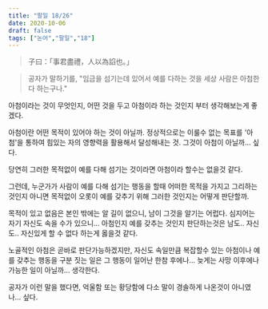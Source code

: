 ```yaml
---
title: "팔일 18/26"
date: 2020-10-06
draft: false
tags: ["논어","팔일","18"]
---
```


> 子曰：「事君盡禮，人以為諂也。」
 
> 공자가 말하기를, "임금을 섬기는데 있어서 예를 다하는 것을 세상 사람은 아첨한다 하는구나."

아첨이라는 것이 무엇인지, 어떤 것을 두고 아첨이라 하는 것인지 부터 생각해보는게 좋겠다.

아첨이란 어떤 목적이 있어야 하는 것이 아닐까. 정상적으로는 이룰수 없는 목표를
'아첨'을 통하여 힘있는 자의 영향력을 활용해서 달성해내는 것. 그것이 아첨이 아닐까... 싶다.

당연히 그러한 목적없이 예를 다해 섬기는 것이라면 아첨이라 할수는 없을것 같다.

그런데, 누군가가 사람이 예를 다해 섬기는 행동을 할때 어떠한 목적을 가지고 그리하는 것인지
아니면 목적없이 오롯이 예를 갖추기 위해 그러한 것인지는 어떻게 판단할까.

목적이 있고 없음은 본인 밖에는 알 길이 없으니, 남이 그것을 알기는 어럽다.
심지어는 자기 자신도 속을 수가 있으니... 아첨인지 예를 갖추는 것인지 판단하는것은
남도.. 자신도.. 자신있게 할 수 없다 하는게 옳을것 같다.

노골적인 아첨은 곧바로 판단가능하겠지만,
자신도 속일만큼 복잡할수 있는 아첨이나 예를 갖추는 행동을 구분 짓는 일은
그 행동이 일어난 한참 후에나... 늦게는 사망 이후에나 가능한 일이 아닐까... 생각한다. 

공자가 이런 말을 했다면, 억울함 또는 황당함에 다소 말이 경솔하게 나온것이 아니였나... 싶다.
